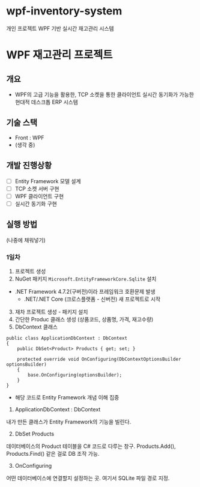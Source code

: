 # wpf-inventory-system
개인 프로젝트 WPF 기반 실시간 재고관리 시스템

# WPF 재고관리 프로젝트

## 개요
- WPF의 고급 기능을 활용한, TCP 소켓을 통한 클라이언트 실시간 동기화가 가능한 현대적 데스크톱 ERP 시스템

## 기술 스택
- Front : WPF
- (생각 중)

## 개발 진행상황
- [ ] Entity Framework 모델 설계
- [ ] TCP 소켓 서버 구현  
- [ ] WPF 클라이언트 구현
- [ ] 실시간 동기화 구현

## 실행 방법
(나중에 채워넣기)


### 1일차

1. 프로젝트 생성
2. NuGet 패키지 `Microsoft.EntityFrameworkCore.Sqlite` 설치

- .NET Framework 4.7.2(구버전)이라 프레임워크 호환문제 발생 
    -  .NET/.NET Core (크로스플랫폼 - 신버전) 새 프로젝트로 시작

3. 재차 프로젝트 생성 - 패키지 설치
4. 간단한 Produc 클래스 생성 (상품코드, 상품명, 가격, 재고수량)
5. DbContext 클래스

```
public class ApplicationDbContext : DbContext
{
    public DbSet<Product> Products { get; set; }

    protected override void OnConfiguring(DbContextOptionsBuilder optionsBuilder)
    {
        base.OnConfiguring(optionsBuilder);
    }
}
```

- 해당 코드로 Entity Framework 개념 이해 집중

1. ApplicationDbContext : DbContext

내가 만든 클래스가 Entity Framework의 기능을 빌린다.

2. DbSet<Product> Products

데이터베이스의 Product 테이블을 C# 코드로 다루는 창구.
Products.Add(), Products.Find() 같은 걸로 DB 조작 가능.

3. OnConfiguring

어떤 데이터베이스에 연결할지 설정하는 곳.
여기서 SQLite 파일 경로 지정.